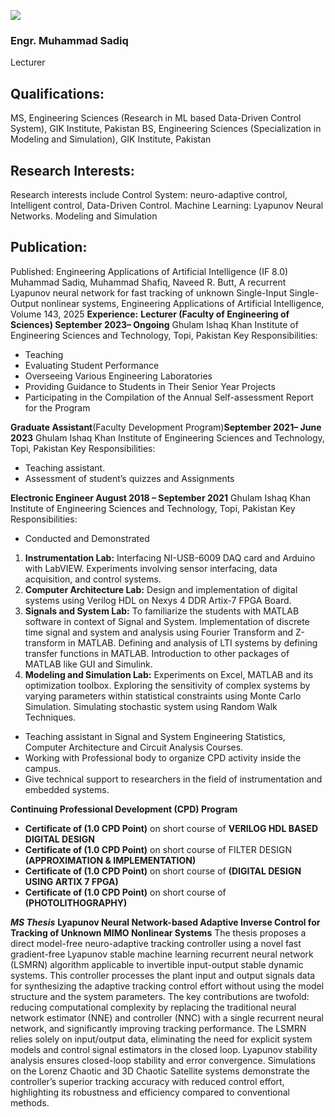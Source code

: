 [![](https://giki.edu.pk/wp-content/uploads/2019/11/GIK-Profile-700x935.jpg)](https://giki.edu.pk/wp-content/uploads/2019/11/GIK-Profile.jpg)
### Engr. Muhammad Sadiq
Lecturer
## Qualifications:
MS, Engineering Sciences (Research in ML based Data-Driven Control System), GIK Institute, Pakistan
BS, Engineering Sciences (Specialization in Modeling and Simulation), GIK Institute, Pakistan 
## Research Interests:
Research interests include Control System: neuro-adaptive control, Intelligent control, Data-Driven Control. Machine Learning: Lyapunov Neural Networks. Modeling and Simulation
## Publication:
Published: Engineering Applications of Artificial Intelligence (IF 8.0)
Muhammad Sadiq, Muhammad Shafiq, Naveed R. Butt, A recurrent Lyapunov neural network for fast tracking of unknown Single-Input Single-Output nonlinear systems, Engineering Applications of Artificial Intelligence, Volume 143, 2025
**Experience:**
**Lecturer (Faculty of Engineering of Sciences) September 2023– Ongoing**
Ghulam Ishaq Khan Institute of Engineering Sciences and Technology, Topi, Pakistan
Key Responsibilities:
  * Teaching
  * Evaluating Student Performance
  * Overseeing Various Engineering Laboratories
  * Providing Guidance to Students in Their Senior Year Projects
  * Participating in the Compilation of the Annual Self-assessment Report for the Program


**Graduate Assistant**(Faculty Development Program)**September 2021– June 2023**
Ghulam Ishaq Khan Institute of Engineering Sciences and Technology, Topi, Pakistan
Key Responsibilities:
  * Teaching assistant.
  * Assessment of student’s quizzes and Assignments


**Electronic Engineer August 2018 – September 2021**
Ghulam Ishaq Khan Institute of Engineering Sciences and Technology, Topi, Pakistan
Key Responsibilities:
  * Conducted and Demonstrated


  1. **Instrumentation Lab:** Interfacing NI-USB-6009 DAQ card and Arduino with LabVIEW. Experiments involving sensor interfacing, data acquisition, and control systems.
  2. **Computer Architecture Lab:** Design and implementation of digital systems using Verilog HDL on Nexys 4 DDR Artix-7 FPGA Board.
  3. **Signals and System Lab:** To familiarize the students with MATLAB software in context of Signal and System. Implementation of discrete time signal and system and analysis using Fourier Transform and Z-transform in MATLAB. Defining and analysis of LTI systems by defining transfer functions in MATLAB. Introduction to other packages of MATLAB like GUI and Simulink.
  4. **Modeling and Simulation Lab:** Experiments on Excel, MATLAB and its optimization toolbox. Exploring the sensitivity of complex systems by varying parameters within statistical constraints using Monte Carlo Simulation. Simulating stochastic system using Random Walk Techniques.


  * Teaching assistant in Signal and System Engineering Statistics, Computer Architecture and Circuit Analysis Courses.
  * Working with Professional body to organize CPD activity inside the campus.
  * Give technical support to researchers in the field of instrumentation and embedded systems.


**Continuing Professional Development (CPD) Program**
  * **Certificate of (1.0 CPD Point)** on short course of **VERILOG HDL BASED DIGITAL DESIGN**
  * **Certificate of (1.0 CPD Point)** on short course of FILTER DESIGN **(APPROXIMATION & IMPLEMENTATION)**
  * **Certificate of (1.0 CPD Point)** on short course of **(DIGITAL DESIGN USING ARTIX 7 FPGA)**
  * **Certificate of (1.0 CPD Point)** on short course of **(PHOTOLITHOGRAPHY)**


**_MS Thesis_**
**Lyapunov Neural Network-based Adaptive Inverse Control for Tracking of Unknown MIMO Nonlinear Systems**
The thesis proposes a direct model-free neuro-adaptive tracking controller using a novel fast gradient-free Lyapunov stable machine learning recurrent neural network (LSMRN) algorithm applicable to invertible input-output stable dynamic systems. This controller processes the plant input and output signals data for synthesizing the adaptive tracking control effort without using the model structure and the system parameters.
The key contributions are twofold: reducing computational complexity by replacing the traditional neural network estimator (NNE) and controller (NNC) with a single recurrent neural network, and significantly improving tracking performance. The LSMRN relies solely on input/output data, eliminating the need for explicit system models and control signal estimators in the closed loop. Lyapunov stability analysis ensures closed-loop stability and error convergence. Simulations on the Lorenz Chaotic and 3D Chaotic Satellite systems demonstrate the controller’s superior tracking accuracy with reduced control effort, highlighting its robustness and efficiency compared to conventional methods.
